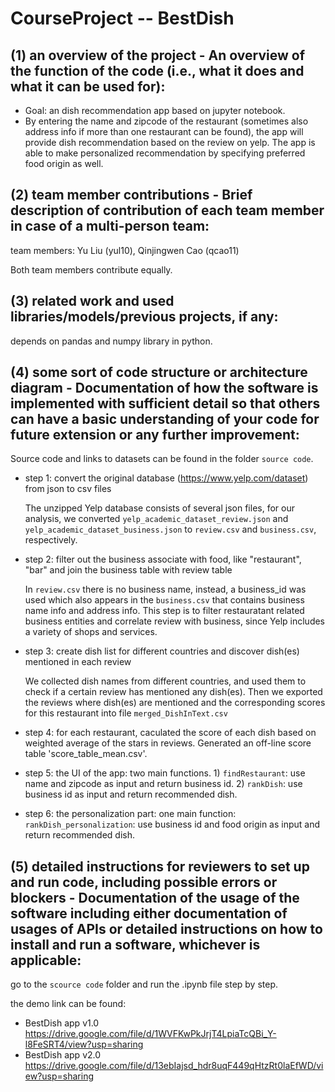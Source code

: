 # CourseProject -- BestDish

## (1) an overview of the project - An overview of the function of the code (i.e., what it does and what it can be used for):
+ Goal: an dish recommendation app based on jupyter notebook. 
+ By entering the name and zipcode of the restaurant (sometimes also address info if more than one restaurant can be found), the app will provide dish recommendation based on the review on yelp. The app is able to make personalized recommendation by specifying preferred food origin as well. 

## (2) team member contributions - Brief description of contribution of each team member in case of a multi-person team: 
team members: Yu Liu (yul10), Qinjingwen Cao (qcao11)

Both team members contribute equally.

## (3) related work and used libraries/models/previous projects, if any: 
depends on pandas and numpy library in python.

## (4) some sort of code structure or architecture diagram - Documentation of how the software is implemented with sufficient detail so that others can have a basic understanding of your code for future extension or any further improvement: 
Source code and links to datasets can be found in the folder `source code`.

+ step 1: convert the original database (https://www.yelp.com/dataset) from json to csv files

    The unzipped Yelp database consists of several json files, for our analysis, we converted `yelp_academic_dataset_review.json` and `yelp_academic_dataset_business.json` to `review.csv` and `business.csv`, respectively. 
+ step 2: filter out the business associate with food, like "restaurant", "bar" and join the business table with review table

    In `review.csv` there is no business name, instead, a business_id was used which also appears in the `business.csv` that contains business name info and address info. This step is to filter restauratant related business entities and correlate review with business, since Yelp includes a variety of shops and services.  
+ step 3: create dish list for different countries and discover dish(es) mentioned in each review

    We collected dish names from different countries, and used them to check if a certain review has mentioned any dish(es). Then we exported the reviews where dish(es) are mentioned and the corresponding scores for this restaurant into file `merged_DishInText.csv` 
+ step 4: for each restaurant, caculated the score of each dish based on weighted average of the stars in reviews. Generated an off-line score table 'score_table_mean.csv'.
+ step 5: the UI of the app: two main functions. 1) `findRestaurant`: use name and zipcode as input and return business id. 2) `rankDish`: use business id as input and return recommended dish.
+ step 6: the personalization part: one main function: `rankDish_personalization`: use business id and food origin as input and return recommended dish.

## (5) detailed instructions for reviewers to set up and run code, including possible errors or blockers - Documentation of the usage of the software including either documentation of usages of APIs or detailed instructions on how to install and run a software, whichever is applicable:
go to the `scource code` folder and run the .ipynb file step by step.

the demo link can be found:
+ BestDish app v1.0 https://drive.google.com/file/d/1WVFKwPkJrjT4LpiaTcQBi_Y-l8FeSRT4/view?usp=sharing
+ BestDish app v2.0 https://drive.google.com/file/d/13ebIajsd_hdr8uqF449qHtzRt0laEfWD/view?usp=sharing



